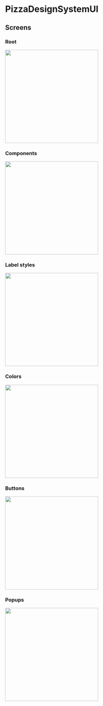 # PizzaDesignSystemUI

## Screens

### Root

<img src="Resources/IMG_5383.PNG" width=300>

### Components

<img src="Resources/IMG_5384.PNG" width=300>

### Label styles

<img src="Resources/IMG_5385.PNG" width=300>

### Colors

<img src="Resources/IMG_5386.PNG" width=300>

### Buttons

<img src="Resources/IMG_5387.PNG" width=300>

### Popups

<img src="Resources/IMG_5388.PNG" width=300>
